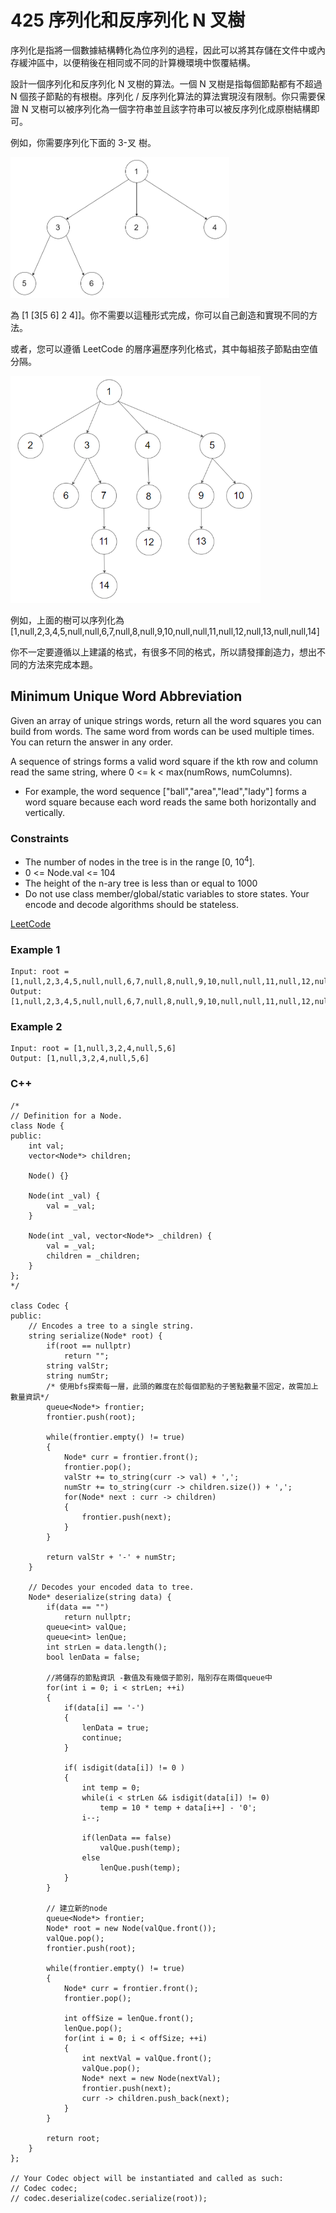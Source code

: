 # 425  序列化和反序列化 N 叉樹

序列化是指將一個數據結構轉化為位序列的過程，因此可以將其存儲在文件中或內存緩沖區中，以便稍後在相同或不同的計算機環境中恢覆結構。

設計一個序列化和反序列化 N 叉樹的算法。一個 N 叉樹是指每個節點都有不超過 N 個孩子節點的有根樹。序列化 / 反序列化算法的算法實現沒有限制。你只需要保證 N 叉樹可以被序列化為一個字符串並且該字符串可以被反序列化成原樹結構即可。

例如，你需要序列化下面的 3-叉 樹。

<img src="img/428_1.png" width = "350"/>

為 [1 [3[5 6] 2 4]]。你不需要以這種形式完成，你可以自己創造和實現不同的方法。

或者，您可以遵循 LeetCode 的層序遍歷序列化格式，其中每組孩子節點由空值分隔。

<img src="img/428_2.png" width = "400"/>

例如，上面的樹可以序列化為 [1,null,2,3,4,5,null,null,6,7,null,8,null,9,10,null,null,11,null,12,null,13,null,null,14]

你不一定要遵循以上建議的格式，有很多不同的格式，所以請發揮創造力，想出不同的方法來完成本題。


##  Minimum Unique Word Abbreviation

Given an array of unique strings words, return all the word squares you can build from words. The same word from words can be used multiple times. You can return the answer in any order.

A sequence of strings forms a valid word square if the kth row and column read the same string, where 0 <= k < max(numRows, numColumns).

* For example, the word sequence ["ball","area","lead","lady"] forms a word square because each word reads the same both horizontally and vertically.

### Constraints

* The number of nodes in the tree is in the range [0, 10<sup>4</sup>].
* 0 <= Node.val <= 104
* The height of the n-ary tree is less than or equal to 1000
* Do not use class member/global/static variables to store states. Your encode and decode algorithms should be stateless.

[LeetCode](https://leetcode-cn.com/problems/serialize-and-deserialize-n-ary-tree/)


### Example 1

```
Input: root = [1,null,2,3,4,5,null,null,6,7,null,8,null,9,10,null,null,11,null,12,null,13,null,null,14]
Output: [1,null,2,3,4,5,null,null,6,7,null,8,null,9,10,null,null,11,null,12,null,13,null,null,14]
```

### Example 2

```
Input: root = [1,null,3,2,4,null,5,6]
Output: [1,null,3,2,4,null,5,6]
```

### C++ 

```
/*
// Definition for a Node.
class Node {
public:
    int val;
    vector<Node*> children;

    Node() {}

    Node(int _val) {
        val = _val;
    }

    Node(int _val, vector<Node*> _children) {
        val = _val;
        children = _children;
    }
};
*/

class Codec {
public:
    // Encodes a tree to a single string.
    string serialize(Node* root) {
        if(root == nullptr)
            return "";
        string valStr;
        string numStr;
        /* 使用bfs探索每一層，此頭的難度在於每個節點的子筈點數量不固定，故需加上數量資訊*/
        queue<Node*> frontier;
        frontier.push(root);

        while(frontier.empty() != true)
        {
            Node* curr = frontier.front();
            frontier.pop();
            valStr += to_string(curr -> val) + ',';
            numStr += to_string(curr -> children.size()) + ',';
            for(Node* next : curr -> children)
            {
                frontier.push(next);
            }
        }

        return valStr + '-' + numStr;
    }
	
    // Decodes your encoded data to tree.
    Node* deserialize(string data) {
        if(data == "")
            return nullptr;
        queue<int> valQue;
        queue<int> lenQue;
        int strLen = data.length();
        bool lenData = false;

        //將儲存的節點資訊 -數值及有幾個子節別，階別存在兩個queue中
        for(int i = 0; i < strLen; ++i)
        {
            if(data[i] == '-')
            {    
                lenData = true;
                continue;
            }

            if( isdigit(data[i]) != 0 )
            {   
                int temp = 0;
                while(i < strLen && isdigit(data[i]) != 0)
                    temp = 10 * temp + data[i++] - '0';
                i--;

                if(lenData == false)
                    valQue.push(temp);
                else
                    lenQue.push(temp);                
            }
        }

        // 建立新的node
        queue<Node*> frontier;
        Node* root = new Node(valQue.front());
        valQue.pop();
        frontier.push(root);        

        while(frontier.empty() != true)
        {
            Node* curr = frontier.front();
            frontier.pop();

            int offSize = lenQue.front();
            lenQue.pop();
            for(int i = 0; i < offSize; ++i)
            {
                int nextVal = valQue.front();
                valQue.pop();
                Node* next = new Node(nextVal);
                frontier.push(next);
                curr -> children.push_back(next);                
            }
        }

        return root;
    }
};

// Your Codec object will be instantiated and called as such:
// Codec codec;
// codec.deserialize(codec.serialize(root));
```


